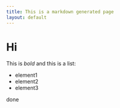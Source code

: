 ```yaml
---
title: This is a markdown generated page
layout: default
---
```



# Hi

This is *bold* and this is a list:
* element1
* element2 
* element3


done
